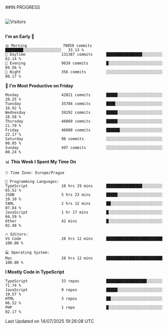 ##IN PROGRESS
##
![Visitors](https://komarev.com/ghpvc/?username=petrbui&style=for-the-badge&label=Visitors+👀)



##
<!--
[![My GitHub stats](https://github-readme-stats.vercel.app/api?username=petrbui&theme=github_dark)](https://github.com/anuraghazra/github-readme-stats)

[![My wakatime stats](https://github-readme-stats.vercel.app/api/wakatime?username=petrbui&theme=github_dark)](https://github.com/anuraghazra/github-readme-stats)
-->
<!--START_SECTION:waka-->
**I'm an Early 🐤** 

```text
🌞 Morning                70059 commits       ████████░░░░░░░░░░░░░░░░░   33.13 % 
🌆 Daytime                131387 commits      ████████████████░░░░░░░░░   62.14 % 
🌃 Evening                9639 commits        █░░░░░░░░░░░░░░░░░░░░░░░░   04.56 % 
🌙 Night                  356 commits         ░░░░░░░░░░░░░░░░░░░░░░░░░   00.17 % 
```
📅 **I'm Most Productive on Friday** 

```text
Monday                   42821 commits       █████░░░░░░░░░░░░░░░░░░░░   20.25 % 
Tuesday                  35784 commits       ████░░░░░░░░░░░░░░░░░░░░░   16.92 % 
Wednesday                39292 commits       █████░░░░░░░░░░░░░░░░░░░░   18.58 % 
Thursday                 46069 commits       █████░░░░░░░░░░░░░░░░░░░░   21.79 % 
Friday                   46880 commits       ██████░░░░░░░░░░░░░░░░░░░   22.17 % 
Saturday                 98 commits          ░░░░░░░░░░░░░░░░░░░░░░░░░   00.05 % 
Sunday                   497 commits         ░░░░░░░░░░░░░░░░░░░░░░░░░   00.24 % 
```


📊 **This Week I Spent My Time On** 

```text
🕑︎ Time Zone: Europe/Prague

💬 Programming Languages: 
TypeScript               18 hrs 29 mins      ████████████████░░░░░░░░░   65.52 % 
JSON                     5 hrs 23 mins       █████░░░░░░░░░░░░░░░░░░░░   19.10 % 
YAML                     2 hrs 12 mins       ██░░░░░░░░░░░░░░░░░░░░░░░   07.84 % 
JavaScript               1 hr 17 mins        █░░░░░░░░░░░░░░░░░░░░░░░░   04.59 % 
Other                    42 mins             █░░░░░░░░░░░░░░░░░░░░░░░░   02.48 % 

🔥 Editors: 
VS Code                  28 hrs 12 mins      █████████████████████████   100.00 % 

💻 Operating System: 
Mac                      28 hrs 12 mins      █████████████████████████   100.00 % 
```

**I Mostly Code in TypeScript** 

```text
TypeScript               33 repos            ██████████████████░░░░░░░   71.74 % 
JavaScript               9 repos             █████░░░░░░░░░░░░░░░░░░░░   19.57 % 
HTML                     3 repos             ██░░░░░░░░░░░░░░░░░░░░░░░   06.52 % 
PHP                      1 repo              █░░░░░░░░░░░░░░░░░░░░░░░░   02.17 % 
```




 Last Updated on 14/07/2025 19:26:08 UTC
<!--END_SECTION:waka-->
